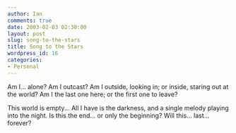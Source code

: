 ```yaml
---
author: Ian
comments: true
date: 2003-02-03 02:30:00
layout: post
slug: song-to-the-stars
title: Song to the Stars
wordpress_id: 16
categories:
- Personal
---
```


Am I... alone? Am I outcast? Am I outside, looking in; or inside, staring out at the world? Am I the last one here; or the first one to leave?

This world is empty... All I have is the darkness, and a single melody playing into the night. Is this the end... or only the beginning? Will this... last... forever?
